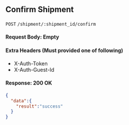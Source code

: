 ## Confirm Shipment

`POST` `/shipment/:shipment_id/confirm`

#### Request Body: Empty

#### Extra Headers (Must provided one of following)

* X-Auth-Token
* X-Auth-Guest-Id

#### Response: 200 OK

```json
{
  "data":{
    "result":"success"
  }
}
```
